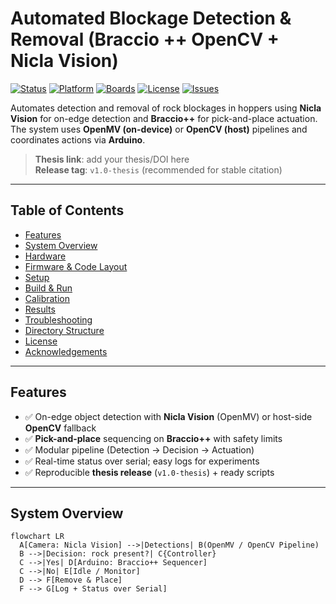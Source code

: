 # Automated Blockage Detection & Removal (Braccio ++ OpenCV + Nicla Vision)

[![Status](https://img.shields.io/badge/status-active-brightgreen)](#)
[![Platform](https://img.shields.io/badge/platform-Arduino%20%7C%20Python-blue)](#)
[![Boards](https://img.shields.io/badge/boards-Braccio++%20%7C%20Nano%20RP2040%20Connect%20%7C%20Nicla%20Vision-orange)](#)
[![License](https://img.shields.io/badge/license-MIT-lightgrey)](LICENSE)
[![Issues](https://img.shields.io/github/issues/Matheu2t/Automated-Blockage-Detection-and-Removal-Using-Braccio-OpenCV-and-Nicla-Vision-Camera)](../../issues)

Automates detection and removal of rock blockages in hoppers using **Nicla Vision** for on-edge detection and **Braccio++** for pick-and-place actuation. The system uses **OpenMV (on-device)** or **OpenCV (host)** pipelines and coordinates actions via **Arduino**.

> **Thesis link**: add your thesis/DOI here  
> **Release tag**: `v1.0-thesis` (recommended for stable citation)
---
## Table of Contents
- [Features](#features)
- [System Overview](#system-overview)
- [Hardware](#hardware)
- [Firmware & Code Layout](#firmware--code-layout)
- [Setup](#setup)
- [Build & Run](#build--run)
- [Calibration](#calibration)
- [Results](#results)
- [Troubleshooting](#troubleshooting)
- [Directory Structure](#directory-structure)
- [License](#license)
- [Acknowledgements](#acknowledgements)
---
## Features
- ✅ On-edge object detection with **Nicla Vision** (OpenMV) or host-side **OpenCV** fallback  
- ✅ **Pick-and-place** sequencing on **Braccio++** with safety limits  
- ✅ Modular pipeline (Detection → Decision → Actuation)  
- ✅ Real-time status over serial; easy logs for experiments  
- ✅ Reproducible **thesis release** (`v1.0-thesis`) + ready scripts
---
## System Overview
```mermaid
flowchart LR
  A[Camera: Nicla Vision] -->|Detections| B(OpenMV / OpenCV Pipeline)
  B -->|Decision: rock present?| C{Controller}
  C -->|Yes| D[Arduino: Braccio++ Sequencer]
  C -->|No| E[Idle / Monitor]
  D --> F[Remove & Place]
  F --> G[Log + Status over Serial]
